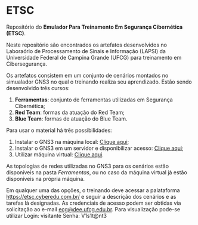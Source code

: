 # ETSC

Repositório do **Emulador Para Treinamento Em Segurança Cibernética (ETSC)**.

Neste repositório são encontrados os artefatos desenvolvidos no Laboraório de Processamento de Sinais e Informação (LAPSI) da Universidade Federal de Campina Grande (UFCG) para treinamento em Cibersegurança.

Os artefatos consistem em um conjunto de cenários montados no simualador GNS3 no qual o treinando realiza seu aprendizado. Estão sendo desenvolvido três cursos:
1. **Ferramentas**: conjunto de ferramentas utilizadas em Segurança Cibernética;
2. **Red Team**: formas da atuação do Red Team;
3. **Blue Team**: formas de atuação do Blue Team.

Para usar o material há três possibilidades:
1. Instalar o GNS3 na máquina local: [Clique aqui](https://github.com/LAPSI-DEE-UFCG/ETSC/blob/main/Instala%C3%A7%C3%A3o/Local.md);
2. Instalar o GNS3 em um servidor e disponibilizar acesso: [Clique aqui](https://github.com/LAPSI-DEE-UFCG/ETSC/blob/main/Instala%C3%A7%C3%A3o/Servidor.md);
3. Utilizar máquina virtual:  [Clique aqui](https://github.com/LAPSI-DEE-UFCG/ETSC/blob/main/Instala%C3%A7%C3%A3o/M%C3%A1quina%20Virtual.md).
  
As topologias de redes utilizadas no GNS3 para os cenários estão disponíveis na pasta *Ferramentas*, ou no caso da máquina virtual já estão disponíveis na própria máquina.

Em qualquer uma das opções, o treinando deve acessar a palataforma https://etsc.cyberedu.com.br/ e seguir a descrição dos cenários e as tarefas lá designadas. As credenciais de acesso podem ser obtidas via solicitação ao e-mail ecg@dee.ufcg.edu.br.  Para visualização pode-se utilizar Login: visitante Senha: V1s1t@nt3


